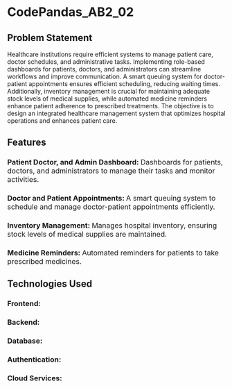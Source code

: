 # CodePandas_AB2_02
## Problem Statement
Healthcare institutions require efficient systems to manage patient care, doctor schedules, and administrative tasks. Implementing role-based dashboards for patients, doctors, and administrators can streamline workflows and improve communication. A smart queuing system for doctor-patient appointments ensures efficient scheduling, reducing waiting times. Additionally, inventory management is crucial for maintaining adequate stock levels of medical supplies, while automated medicine reminders enhance patient adherence to prescribed treatments. The objective is to design an integrated healthcare management system that optimizes hospital operations and enhances patient care.

## Features
### Patient Doctor, and Admin Dashboard: <span style="font-weight: normal;">Dashboards for patients, doctors, and administrators to manage their tasks and monitor activities.</span>

### Doctor and Patient Appointments: <span style="font-weight: normal;">A smart queuing system to schedule and manage doctor-patient appointments efficiently.</span>

### Inventory Management: <span style="font-weight: normal;">Manages hospital inventory, ensuring stock levels of medical supplies are maintained.</span>

### Medicine Reminders: <span style="font-weight: normal;">Automated reminders for patients to take prescribed medicines.</span>


## Technologies Used
  ### Frontend: 
  ### Backend: 
  ### Database: 
  ### Authentication: 
  ### Cloud Services: 
